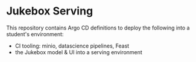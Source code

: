 # Jukebox Serving

This repository contains Argo CD definitions to deploy the following into a student's environment:

* CI tooling: minio, datascience pipelines, Feast
* the Jukebox model & UI into a serving environment
